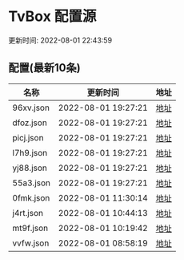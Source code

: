 
  # TvBox 配置源 

更新时间: 2022-08-01 22:43:59



## 配置(最新10条)

|   名称  | 更新时间  |地址  |
|  ----  | ----  |----  |
|  96xv.json | 2022-08-01 19:27:21 |[地址](http://rfx0owuln.hn-bkt.clouddn.com/box/96xv.json) |
|  dfoz.json | 2022-08-01 19:27:21 |[地址](http://rfx0owuln.hn-bkt.clouddn.com/box/dfoz.json) |
|  picj.json | 2022-08-01 19:27:21 |[地址](http://rfx0owuln.hn-bkt.clouddn.com/box/picj.json) |
|  l7h9.json | 2022-08-01 19:27:21 |[地址](http://rfx0owuln.hn-bkt.clouddn.com/box/l7h9.json) |
|  yj88.json | 2022-08-01 19:27:21 |[地址](http://rfx0owuln.hn-bkt.clouddn.com/box/yj88.json) |
|  55a3.json | 2022-08-01 19:27:21 |[地址](http://rfx0owuln.hn-bkt.clouddn.com/box/55a3.json) |
|  0fmk.json | 2022-08-01 11:30:14 |[地址](http://rfx0owuln.hn-bkt.clouddn.com/box/0fmk.json) |
|  j4rt.json | 2022-08-01 10:44:13 |[地址](http://rfx0owuln.hn-bkt.clouddn.com/box/j4rt.json) |
|  mt9f.json | 2022-08-01 10:19:42 |[地址](http://rfx0owuln.hn-bkt.clouddn.com/box/mt9f.json) |
|  vvfw.json | 2022-08-01 08:58:19 |[地址](http://rfx0owuln.hn-bkt.clouddn.com/box/vvfw.json) |
  
  